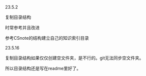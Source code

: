 23.5.2 

复制目录结构 

时常参考并且改进

参考CSnote的结构建立自己的知识索引目录

23.5.16

复制目录结构如果仅仅创建空文件夹，是不行的。git无法同步空文件夹。

所以目录结构还是写在readme里好了。